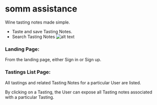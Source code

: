 # somm assistance
Wine tasting notes made simple.
* Taste and save Tasting Notes.
* Search Tasting Notes
![alt text](https://github.com/pmkgithub/som_assitance/readmeImages/somm_assitance_splash.png)
### Landing Page:
From the landing page, either Sign in or Sign up.

### Tastings List Page:
All tastings and related Tasting Notes for a particular User are listed.

By clicking on a Tasting, the User can expose all Tasting notes
associated with a particular Tasting.
